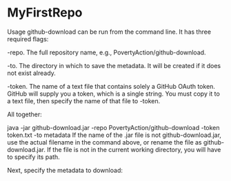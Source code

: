 # MyFirstRepo
Usage
github-download can be run from the command line. It has three required flags:

-repo. The full repository name, e.g., PovertyAction/github-download.

-to. The directory in which to save the metadata. It will be created if it does not exist already.

-token. The name of a text file that contains solely a GitHub OAuth token. GitHub will supply you a token, which is a single string. You must copy it to a text file, then specify the name of that file to -token.

All together:

java -jar github-download.jar -repo PovertyAction/github-download -token token.txt -to metadata
If the name of the .jar file is not github-download.jar, use the actual filename in the command above, or rename the file as github-download.jar. If the file is not in the current working directory, you will have to specify its path.

Next, specify the metadata to download:
